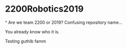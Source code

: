 # 2200Robotics2019
^ Are we team 2200 or 2019? Confusing repository name...


You already know who it is.


Testing guthib famm
